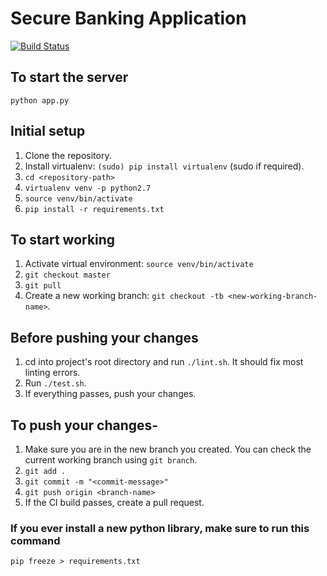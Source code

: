 # Secure Banking Application

[![Build Status](https://travis-ci.com/shubhangsati/secureBankingApplication.svg?token=csQdajwAqfy1MdL49VaC&branch=master)](https://travis-ci.com/shubhangsati/secureBankingApplication)

## To start the server
`python app.py`

## Initial setup
1. Clone the repository.
2. Install virtualenv: `(sudo) pip install virtualenv` (sudo if required).
3. `cd <repository-path>`
4. `virtualenv venv -p python2.7`
5. `source venv/bin/activate`
6. `pip install -r requirements.txt`

## To start working
1. Activate virtual environment: `source venv/bin/activate`
2. `git checkout master`
3. `git pull`
4. Create a new working branch: `git checkout -tb <new-working-branch-name>`.

## Before pushing your changes
1. cd into project's root directory and run `./lint.sh`. It should fix most linting errors.
2. Run `./test.sh`.
3. If everything passes, push your changes.

## To push your changes-
1. Make sure you are in the new branch you created. You can check the current working branch using `git branch`.
2. `git add .`
3. `git commit -m "<commit-message>"`
4. `git push origin <branch-name>`
5. If the CI build passes, create a pull request.

### If you ever install a new python library, make sure to run this command
`pip freeze > requirements.txt`
